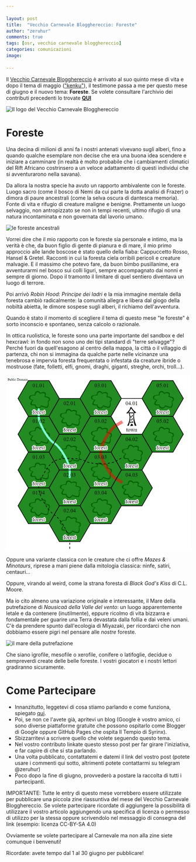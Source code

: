 ```yaml
---

layout: post
title:  "Vecchio Carnevale Blogghereccio: Foreste"
author: "zeruhur"
comments: true
tags: [osr, vecchio carnevale blogghereccio]
categories: comunicazioni
image:

---
```


Il [Vecchio Carnevale Blogghereccio](https://oicn.icu/2021/Vecchio-Carnevale-Blogghereccio/) è arrivato al suo quinto mese di vita e dopo il tema di maggio (["kenku"](https://write.as/jonnie/nel-polo-delle-liberta-ci-sono-i-falchi-e-le-colombe-me-il-denominatore)), il testimone passa a me per questo mese di giugno e il nuovo tema: **Foreste**.
Se volete consultare l'archivio dei contributi precedenti lo trovate [**QUI**](https://carnevale-zine.github.io/archivio/)

![Il logo del Vecchio Carnevale Blogghereccio](https://i.imgur.com/yF1KpYD.jpg)

# Foreste

Una decina di milioni di anni fa i nostri antenati vivevano sugli alberi, fino a quando qualche esemplare non decise che era una buona idea scendere e iniziare a camminare (in realtà è molto probabile che i cambiamenti climatici del Rift Africano costrinsero a un veloce adattamento di questi individui che si avventurarono nella savana).

Da allora la nostra specie ha avuto un rapporto ambivalente con le foreste. Luogo sacro (come il bosco di Nemi da cui parte la dotta analisi di Frazer) o dimora di paure ancestrali (come la selva oscura di dantesca memoria). Fonte di vita e rifugio di creature maligne e benigne. Prettamente un luogo selvaggio, non antropizzato se non in tempi recenti, ultimo rifugio di una natura incontaminata e non governata dal lavorio umano.

![le foreste ancestrali](https://upload.wikimedia.org/wikipedia/commons/9/90/Tropical_savannah_%28Top_End%29.jpg)

Vorrei dire che il mio rapporto con le foreste sia personale e intimo, ma la verità è che, da buon figlio di gente di pianura e di mare, il mio primo approccio alle lande boscose è stato quello della fiaba: Cappuccetto Rosso, Hansel & Gretel. Racconti in cui la foresta ciela orribili pericoli e creature malvagie. E il massimo che potevo fare, da buon bimbo pusillanime, era avventurarmi nel bosco sui colli liguri, sempre accompagnato dai nonni e sempre di giorno. Dopo il tramonto il limitare di quel sentiero diventava un luogo di terrore.

Poi arrivò *Robin Hood: Principe dei ladri* e la mia immagine mentale della foresta cambiò radicalmente: la comunità allegra e libera dal giogo della nobiltà abietta, le dimore sospese sugli alberi, il richiamo dell'avventura.

Quando è stato il momento di scegliere il tema di questo mese "le foreste" è sorto inconscio e spontaneo, senza calcolo o razionale.

In ottica ruolistica, le foreste sono una parte importante del sandbox e del hexcrawl: in fondo non sono uno dei tipi standard di "terre selvagge"? Perché fuori da quell'esagono al centro della mappa, la città o il villaggio di partenza, chi non si immagina da qualche parte nelle vicinanze una tenebrosa e impervia foresta frequentata o infestata da creature ibride o mostruose (fate, folletti, elfi, gnomi, draghi, giganti, streghe, orchi, troll...).

![una mappa di foresta](../assets/img/hexmap.jpg)

Oppure una variante classica con le creature che ci offre *Mazes & Minotaurs*, riprese a mani piene dalla mitologia classica: ninfe, satiri, centauri...

Oppure, virando al weird, come la strana foresta di *Black God's Kiss* di C.L. Moore.

Ma io cito almeno una variazione originale e interessante, il Mare della putrefazione di *Nausicaä della Valle del vento*: un luogo apparentemente letale e da contenere (inutilmente), eppure ricolmo di vita bizzarra e fondamentale per guarire una Terra devastata dalla follia e dai veleni umani. C'è da prendere spunto dall'ecologia di Miyazaki, per ricordarci che non dobbiamo essere pigri nel pensare alle *nostre* foreste.

![il mare della putrefazione](https://www.criticaleye.it/wp-content/uploads/2019/06/nausicaa.jpg)

Che siano igrofile, mesofile o xerofile, conifere o latifoglie, decidue o sempreverdi create delle belle foreste. I vostri giocatori e i nostri lettori gradiranno sicuramente.

# Come Partecipare

- Innanzitutto, leggetevi di cosa stiamo parlando e come funziona, spiegato [qui](https://carnevale.itch.io/vecchio-carnevale-blogghereccio).
- Poi, se non ce l'avete già, apritevi un blog (Google è vostro amico, ci sono diverse piattaforme gratuite che possono ospitarlo come Blogger di Google oppure GitHub Pages che ospita Il Tempio di Syrinx).
- Sbizzarritevi a scrivere quello che volete seguendo questo tema.
- Nel vostro contributo linkate questo stesso post per far girare l'iniziativa, e far capire di che si sta parlando.
- Una volta pubblicato, contattatemi e datemi il link del vostro post (potete usare i commenti qui sotto, altrimenti potete contattarmi su telegram @zeruhur)
- Poco dopo la fine di giugno, provvederò a postare la raccolta di tutti i partecipanti.

IMPORTANTE: Tutte le entry di questo mese vorrebbero essere utilizzate per pubblicare una piccola zine riassuntiva del mese del Vecchio Carnevale Blogghereccio.
Se volete partecipare ricordate di aggiungere la possibilità di utilizzare il vostro articolo aggiungendo una specifica di licenza o permesso di utilizzo per la stessa oppure scrivendolo nel messaggio di consegna del link (esempio: licenza CC-BY-SA 4.0)

Ovviamente se volete partecipare al Carnevale ma non alla zine siete comunque i benvenuti!

Ricordate: avete tempo dal 1 al 30 giugno per pubblicare!